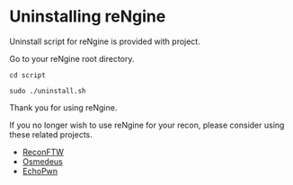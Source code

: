# Uninstalling reNgine

Uninstall script for reNgine is provided with project.

Go to your reNgine root directory.

```
cd script
```

```
sudo ./uninstall.sh
```

Thank you for using reNgine.

If you no longer wish to use reNgine for your recon, please consider using these related projects.

- [ReconFTW](https://github.com/six2dez/reconftw#sample-video)
- [Osmedeus](https://github.com/j3ssie/Osmedeus)
- [EchoPwn](https://github.com/hackerspider1/EchoPwn)
